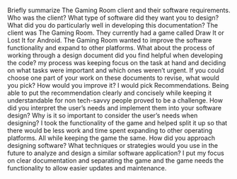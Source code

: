 
Briefly summarize The Gaming Room client and their software requirements. Who was the client? What type of software did they want you to design? What did you do particularly well in developing this documentation?
The client was The Gaming Room. They currently had a game called Draw It or Lost It for Android. The Gaming Room wanted to improve the software functionality and expand to other platforms.
What about the process of working through a design document did you find helpful when developing the code?
my process was keeping focus on the task at hand and deciding on what tasks were important and which ones weren’t urgent.
If you could choose one part of your work on these documents to revise, what would you pick? How would you improve it?
I would pick Recommendations. Being able to put the recommendation clearly and concisely while keeping it understandable for non tech-savvy people proved to be a challenge. 
How did you interpret the user’s needs and implement them into your software design? Why is it so important to consider the user’s needs when designing?
I took the functionality of the game and helped split it up so that there would be less work and time spent expanding to other operating platforms. All while keeping the game the same. 
How did you approach designing software? What techniques or strategies would you use in the future to analyze and design a similar software application?
I put my focus on clear documentation and separating the game and the game needs the functionality to allow easier updates and maintenance.



